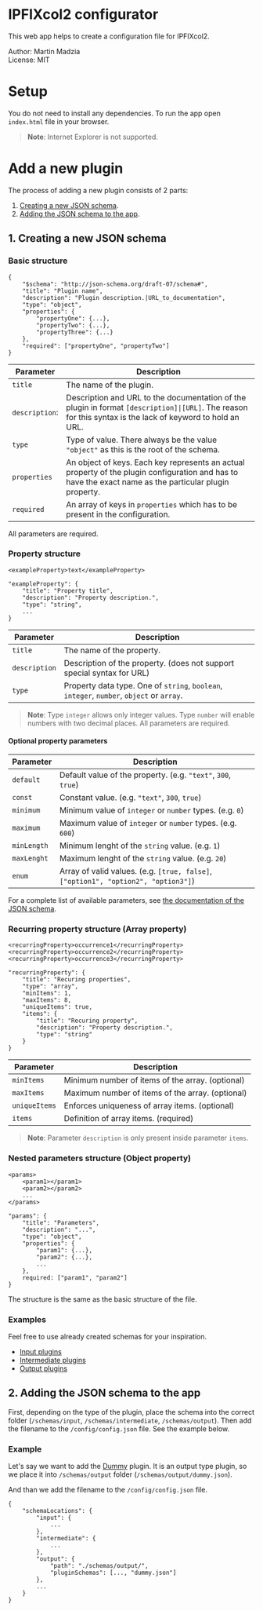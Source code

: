 # IPFIXcol2 configurator
This web app helps to create a configuration file for IPFIXcol2.

Author: Martin Madzia  
License: MIT

# Setup

You do not need to install any dependencies. To run the app open `index.html` file in your browser.

> **Note**: Internet Explorer is not supported.

# Add a new plugin

The process of adding a new plugin consists of 2 parts:
1.  [Creating a new JSON schema](#1-creating-a-new-json-schema).
2.  [Adding the JSON schema to the app](#2-adding-the-json-schema-to-the-app).

## 1. Creating a new JSON schema

### Basic structure
```
{
    "$schema": "http://json-schema.org/draft-07/schema#",
    "title": "Plugin name",
    "description": "Plugin description.|URL_to_documentation",
    "type": "object",
    "properties": {
        "propertyOne": {...},
        "propertyTwo": {...},
        "propertyThree": {...}
    },
    "required": ["propertyOne", "propertyTwo"]
}
```

| Parameter | Description |
| ------ | ------ |
| `title` | The name of the plugin. |
| `description`: | Description and URL to the documentation of the plugin in format `[description]\|[URL]`. The reason for this syntax is the lack of keyword to hold an URL. | 
| `type` | Type of value. There always be the value `"object"` as this is the root of the schema. |
| `properties` | An object of keys. Each key represents an actual property of the plugin configuration and has to have the exact name as the particular plugin property. |
| `required` | An array of keys in `properties` which has to be present in the configuration. |

All parameters are required.

### Property structure
```
<exampleProperty>text</exampleProperty>
```
```
"exampleProperty": {
    "title": "Property title",
    "description": "Property description.",
    "type": "string",
    ...
}
```
| Parameter | Description |
| --- | --- |
| `title` | The name of the property. |
| `description` | Description of the property. (does not support special syntax for URL) |
| `type` | Property data type. One of `string`, `boolean`, `integer`, `number`, `object` or `array`. |
> **Note**: Type `integer` allows only integer values. Type `number` will enable numbers with two decimal places.
> All parameters are required.

#### Optional property parameters
| Parameter | Description |
| ------ | ------ |
| `default` | Default value of the property. (e.g. `"text"`, `300`, `true`) |
| `const` | Constant value. (e.g. `"text"`, `300`, `true`) | 
| `minimum` | Minimum value of `integer` or `number` types. (e.g. `0`) |
| `maximum` | Maximum value of `integer` or `number` types. (e.g. `600`) |
| `minLength` | Minimum lenght of the `string` value. (e.g. `1`) |
| `maxLenght` | Maximum lenght of the `string` value. (e.g. `20`) |
| `enum` | Array of valid values. (e.g. `[true, false]`, `["option1", "option2", "option3"]`) |

For a complete list of available parameters, see [the documentation of the JSON schema](https://json-schema.org/draft/2019-09/json-schema-validation.html).

### Recurring property structure (Array property)
```
<recurringProperty>occurrence1</recurringProperty>
<recurringProperty>occurrence2</recurringProperty>
<recurringProperty>occurrence3</recurringProperty>
```
```
"recurringProperty": {
    "title": "Recuring properties",
    "type": "array",
    "minItems": 1,
    "maxItems": 8,
    "uniqueItems": true,
    "items": {
        "title": "Recuring property",
        "description": "Property description.",
        "type": "string"
    }
}
```
| Parameter | Description |
| ------ | ------ |
| `minItems` | Minimum number of items of the array. (optional) |
| `maxItems` | Maximum number of items of the array. (optional) | 
| `uniqueItems` | Enforces uniqueness of array items. (optional) |
| `items` | Definition of array items. (required) |
> **Note**: Parameter `description` is only present inside parameter `items`.

### Nested parameters structure (Object property)
```
<params>
    <param1></param1>
    <param2></param2>
    ...
</params>
```
```
"params": {
    "title": "Parameters",
    "description": "...",
    "type": "object",
    "properties": {
        "param1": {...},
        "param2": {...},
        ...
    },
    required: ["param1", "param2"]
}
```
The structure is the same as the basic structure of the file.

### Examples
Feel free to use already created schemas for your inspiration.
*  [Input plugins](./schemas/input)
*  [Intermediate plugins](./schemas/intermediate)
*  [Output plugins](./schemas/output)

## 2. Adding the JSON schema to the app
First, depending on the type of the plugin, place the schema into the correct folder (`/schemas/input`, `/schemas/intermediate`, `/schemas/output`).
Then add the filename to the `/config/config.json` file. See the example below.

### Example
Let's say we want to add the [Dummy](https://github.com/CESNET/ipfixcol2/tree/master/src/plugins/output/dummy) plugin.
It is an output type plugin, so we place it into `/schemas/output` folder (`/schemas/output/dummy.json`).

And than we add the filename to the `/config/config.json` file.
```
{
    "schemaLocations": {
        "input": {
            ...
        },
        "intermediate": {
            ...
        },
        "output": {
            "path": "./schemas/output/",
            "pluginSchemas": [..., "dummy.json"]
        },
        ...
    }
}
```